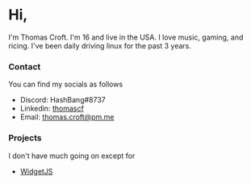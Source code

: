 # Hi,

I'm Thomas Croft. I'm 16 and live in the USA. I love music, gaming, and ricing. I've been daily driving linux for the past 3 years. 

### Contact
You can find my socials as follows
- Discord: HashBang#8737
- Linkedin: [thomascf](https://linkedin.com/in/thomascf/)
- Email: [thomas.croft@pm.me](mailto://thomas.croft@pm.me) 

### Projects
I don't have much going on except for
- [WidgetJS](https://github.com/thomascft/widgetjs)
